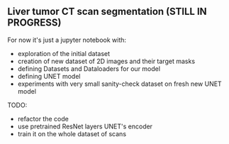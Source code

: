 ## Liver tumor CT scan segmentation (STILL IN PROGRESS)
For now it's just a jupyter notebook with: 
- exploration of the initial dataset
- creation of new dataset of 2D images and their target masks
- defining Datasets and Dataloaders for our model
- defining UNET model
- experiments with very small sanity-check dataset on fresh new UNET model

TODO:
- refactor the code
- use pretrained ResNet layers UNET's encoder
- train it on the whole dataset of scans
